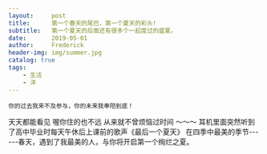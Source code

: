 ```yaml
---
layout:     post
title:      第一个春天的尾巴，第一个夏天的彩头! 
subtitle:   第一个夏天的后面还有很多个一起度过的盛夏。
date:       2019-05-01
author:     Frederick
header-img: img/summer.jpg
catalog: true
tags:
    - 生活
    - 洋
---
```


```
你的过去我来不及参与，你的未来我奉陪到底！
```

天天都能看见
喔你住的也不远
从来就不曾烦恼过时间
～～～
耳机里面突然听到了高中毕业时每天午休后上课前的歌声《最后一个夏天》
在四季中最美的季节------春天，遇到了我最美的人，与你将开启第一个绚烂之夏。

